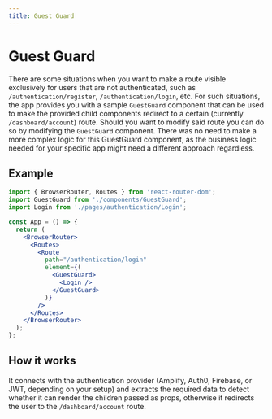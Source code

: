 ```yaml
---
title: Guest Guard
---
```


# Guest Guard

There are some situations when you want to make a route visible exclusively for users that are not
authenticated, such as
`/authentication/register`, `/authentication/login`, etc. For such situations, the app provides you
with a sample `GuestGuard` component that can be used to make the provided child components redirect
to a certain (currently `/dashboard/account`) route. Should you want to modify said route you can do
so by modifying the `GuestGuard` component. There was no need to make a more complex logic for this
GuestGuard component, as the business logic needed for your specific app might need a different
approach regardless.

## Example

```jsx
import { BrowserRouter, Routes } from 'react-router-dom';
import GuestGuard from './components/GuestGuard';
import Login from './pages/authentication/Login';

const App = () => {
  return (
    <BrowserRouter>
      <Routes>
        <Route
          path="/authentication/login"
          element={(
            <GuestGuard>
              <Login />
            </GuestGuard>
          )}
        />
      </Routes>
    </BrowserRouter>
  );
};
```

## How it works

It connects with the authentication provider (Amplify, Auth0, Firebase, or JWT, depending on your
setup) and extracts the required data to detect whether it can render the children passed as props,
otherwise it redirects the user to the `/dashboard/account` route.
